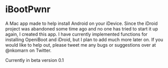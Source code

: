 # iBootPwnr
A Mac app made to help install Android on your iDevice. Since the iDroid project was abandoned some time ago and no one has tried to start it up again, I created this app. I have currently implemented functions for installing OpeniBoot and iDroid, but I plan to add much more later on. If you would like to help out, please tweet me any bugs or suggestions over at @nkomarn on Twitter.

Currently in beta version 0.1
